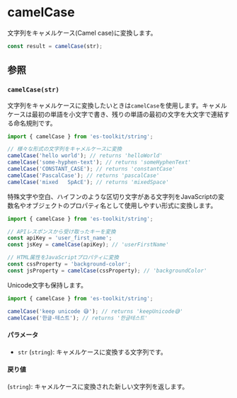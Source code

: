 # camelCase

文字列をキャメルケース(Camel case)に変換します。

```typescript
const result = camelCase(str);
```

## 参照

### `camelCase(str)`

文字列をキャメルケースに変換したいときは`camelCase`を使用します。キャメルケースは最初の単語を小文字で書き、残りの単語の最初の文字を大文字で連結する命名規則です。

```typescript
import { camelCase } from 'es-toolkit/string';

// 様々な形式の文字列をキャメルケースに変換
camelCase('hello world'); // returns 'helloWorld'
camelCase('some-hyphen-text'); // returns 'someHyphenText'
camelCase('CONSTANT_CASE'); // returns 'constantCase'
camelCase('PascalCase'); // returns 'pascalCase'
camelCase('mixed   SpAcE'); // returns 'mixedSpace'
```

特殊文字や空白、ハイフンのような区切り文字がある文字列をJavaScriptの変数名やオブジェクトのプロパティ名として使用しやすい形式に変換します。

```typescript
import { camelCase } from 'es-toolkit/string';

// APIレスポンスから受け取ったキーを変換
const apiKey = 'user_first_name';
const jsKey = camelCase(apiKey); // 'userFirstName'

// HTML属性をJavaScriptプロパティに変換
const cssProperty = 'background-color';
const jsProperty = camelCase(cssProperty); // 'backgroundColor'
```

Unicode文字も保持します。

```typescript
import { camelCase } from 'es-toolkit/string';

camelCase('keep unicode 😅'); // returns 'keepUnicode😅'
camelCase('한글-테스트'); // returns '한글테스트'
```

#### パラメータ

- `str` (`string`): キャメルケースに変換する文字列です。

#### 戻り値

(`string`): キャメルケースに変換された新しい文字列を返します。
